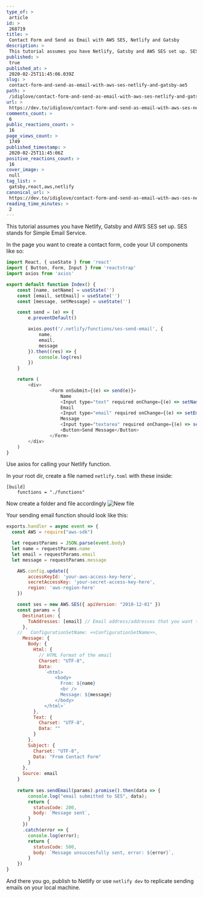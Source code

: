 ```yaml
---
type_of: > 
 article
id: > 
 268719
title: > 
 Contact Form and Send as Email with AWS SES, Netlify and Gatsby
description: > 
 This tutorial assumes you have Netlify, Gatsby and AWS SES set up. SES stands for Simple Email Servic...
published: > 
 true
published_at: > 
 2020-02-25T11:45:06.039Z
slug: > 
 contact-form-and-send-as-email-with-aws-ses-netlify-and-gatsby-ae5
path: > 
 /idiglove/contact-form-and-send-as-email-with-aws-ses-netlify-and-gatsby-ae5
url: > 
 https://dev.to/idiglove/contact-form-and-send-as-email-with-aws-ses-netlify-and-gatsby-ae5
comments_count: > 
 6
public_reactions_count: > 
 16
page_views_count: > 
 1749
published_timestamp: > 
 2020-02-25T11:45:06Z
positive_reactions_count: > 
 16
cover_image: > 
 null
tag_list: > 
 gatsby,react,aws,netlify
canonical_url: > 
 https://dev.to/idiglove/contact-form-and-send-as-email-with-aws-ses-netlify-and-gatsby-ae5
reading_time_minutes: > 
 2
---
```

This tutorial assumes you have Netlify, Gatsby and AWS SES set up. SES stands for Simple Email Service.

In the page you want to create a contact form, code your UI components like so:

```javascript
import React, { useState } from 'react'
import { Button, Form, Input } from 'reactstrap'
import axios from 'axios'

export default function Index() {
    const [name, setName] = useState('')
    const [email, setEmail] = useState('')
    const [message, setMessage] = useState('')

    const send = (e) => {
        e.preventDefault()

        axios.post('/.netlify/functions/ses-send-email', {
            name,
            email,
            message
        }).then((res) => {
            console.log(res)
        })
    }

    return (
        <div>
                <Form onSubmit={(e) => send(e)}>
                    Name
                    <Input type="text" required onChange={(e) => setName(e.target.value)} />
                    Email
                    <Input type="email" required onChange={(e) => setEmail(e.target.value)} />
                    Message
                    <Input type="textarea" required onChange={(e) => setMessage(e.target.value)}/>
                    <Button>Send Message</Button>
                </Form>
        </div>
    )
}
```

Use axios for calling your Netlify function.

In your root dir, create a file named `netlify.toml` with these inside:

```
[build]
    functions = "./functions"
```

Now create a folder and file accordingly
![New file](https://i.imgur.com/mqimYUD.png)

Your sending email function should look like this:

```javascript
exports.handler = async event => {
  const AWS = require("aws-sdk")

  let requestParams = JSON.parse(event.body)
  let name = requestParams.name
  let email = requestParams.email
  let message = requestParams.message

	AWS.config.update({
		accessKeyId: 'your-aws-access-key-here',
		secretAccessKey: 'your-secret-access-key-here',
		region: 'aws-region-here'
	})

	const ses = new AWS.SES({ apiVersion: "2010-12-01" })
    const params = {
      Destination: {
        ToAddresses: [email] // Email address/addresses that you want to send your email
      },
    //   ConfigurationSetName: <<ConfigurationSetName>>,
      Message: {
        Body: {
          Html: {
            // HTML Format of the email
            Charset: "UTF-8",
            Data:
              `<html>
                  <body>
                    From: ${name}
                    <br />
                    Message: ${message}
                  </body>
              </html>`
          },
          Text: {
            Charset: "UTF-8",
            Data: ""
          }
        },
        Subject: {
          Charset: "UTF-8",
          Data: "From Contact Form"
        }
      },
      Source: email
    }
    
    return ses.sendEmail(params).promise().then(data => {
        console.log("email submitted to SES", data);
        return {
          statusCode: 200,
          body: `Message sent`,
        }
      })
      .catch(error => {
        console.log(error);
        return {
          statusCode: 500,
          body: `Message unsuccesfully sent, error: ${error}`,
        }
    })
}
```

And there you go, publish to Netlify or use `netlify dev` to replicate sending emails on your local machine.